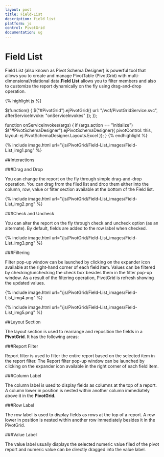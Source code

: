 ```yaml
---
layout: post
title: Field-List
description: field list
platform: js
control: PivotGrid
documentation: ug
---
```


# Field List

Field List (also known as Pivot Schema Designer) is powerful tool that allows you to create and manage PivotTable (PivotGrid) with multi-dimensional/relational data.**Field List** allows you to filter members and also to customize the report dynamically on the fly using drag-and-drop operation.

{% highlight js %}

 $(function() {
     $("#PivotGrid").ejPivotGrid({
         url: "/wcf/PivotGridService.svc",
         afterServiceInvoke: "onServiceInvokes"
     });
 });

 function onServiceInvokes(args) {
     if (args.action == "initialize")
         $("#PivotSchemaDesigner").ejPivotSchemaDesigner({
             pivotControl: this,
             layout: ej.PivotSchemaDesigner.Layouts.Excel
         });
 }
{% endhighlight %}

{% include image.html url="/js/PivotGrid/Field-List_images/Field-List_img1.png" %}

##Interactions

###Drag and Drop

You can change the report on the fly through simple drag-and-drop operation. You can drag from the filed list and drop them either into the column, row, value or filter section available at the bottom of the Field list. 

{% include image.html url="/js/PivotGrid/Field-List_images/Field-List_img2.png" %}

###Check and Uncheck

You can alter the report on the fly through check and uncheck option (as an alternate). By default, fields are added to the row label when checked.

{% include image.html url="/js/PivotGrid/Field-List_images/Field-List_img3.png" %}

###Filtering 

Filter pop-up window can be launched by clicking on the expander icon available at the right-hand corner of each field item. Values can be filtered by checking/unchecking the check box besides them in the filter pop-up window. As a result of the filtering operation, PivotGrid is refresh showing the updated values. 

{% include image.html url="/js/PivotGrid/Field-List_images/Field-List_img4.png" %}

{% include image.html url="/js/PivotGrid/Field-List_images/Field-List_img5.png" %}

##Layout Section

The layout section is used to rearrange and reposition the fields in a **PivotGrid**. It has the following areas:

###Report Filter

Report filter is used to filter the entire report based on the selected item in the report filter. The Report filter pop-up window can be launched by clicking on the expander icon available in the right corner of each field item.

###Column Label

The column label is used to display fields as columns at the top of a report. A column lower in position is nested within another column immediately above it in the **PivotGrid**.

###Row Label

The row label is used to display fields as rows at the top of a report. A row lower in position is nested within another row immediately besides it in the PivotGrid.

###Value Label

The value label usually displays the selected numeric value filed of the pivot report and numeric value can be directly dragged into the value label.

